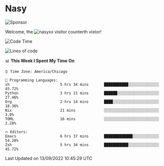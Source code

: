 # Nasy

<!--
<p align="center">
<img height="200" src="https://github-readme-stats.vercel.app/api?username=nasyxx&count_private=true&show_icons=true&theme=dracula&include_all_commits=true"/>
<img height="200" src="https://github-readme-stats.vercel.app/api/top-langs/?username=nasyxx&theme=dracula&hide=html,jupyter+notebook&count_private=true&show_icons=true"/>
</p>

  
----------------
-->

![Sponsor](https://img.shields.io/static/v1.svg?label=Sponsor&message=%E2%9D%A4&logo=GitHub&style=flat&color=pink)
 
Welcome, the ![nasyxx visitor counter](https://count.getloli.com/get/@nasyxx?theme=rule34)th vistor!
 
<!--START_SECTION:waka-->
![Code Time](http://img.shields.io/badge/Code%20Time-2%2C625%20hrs%2044%20mins-blue)

![Lines of code](https://img.shields.io/badge/From%20Hello%20World%20I%27ve%20Written-5%20Million%20lines%20of%20code-blue)

📊 **This Week I Spent My Time On** 

```text
⌚︎ Time Zone: America/Chicago

💬 Programming Languages: 
sh                       5 hrs 34 mins       ███████████░░░░░░░░░░░░░░   45.72% 
Python                   3 hrs 21 mins       ██████░░░░░░░░░░░░░░░░░░░   27.46% 
Org                      2 hrs 14 mins       ████░░░░░░░░░░░░░░░░░░░░░   18.36% 
Nix                      21 mins             ░░░░░░░░░░░░░░░░░░░░░░░░░   3.0% 
TOML                     16 mins             ░░░░░░░░░░░░░░░░░░░░░░░░░   2.28%

🔥 Editors: 
Emacs                    6 hrs 37 mins       █████████████░░░░░░░░░░░░   54.28% 
Zsh                      5 hrs 34 mins       ███████████░░░░░░░░░░░░░░   45.72%

```


 Last Updated on 13/09/2022 10:45:29 UTC
<!--END_SECTION:waka-->

<!-- ![visitors](https://visitor-badge.laobi.icu/badge?page_id=nasyxx.nasyxx) -->
